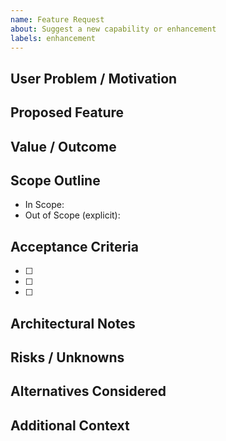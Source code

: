 ```yaml
---
name: Feature Request
about: Suggest a new capability or enhancement
labels: enhancement
---
```


## User Problem / Motivation
<!-- What user need or problem does this address? -->

## Proposed Feature
<!-- Plain-language description -->

## Value / Outcome
<!-- User impact, metrics, or qualitative improvement -->

## Scope Outline
- In Scope:
- Out of Scope (explicit):

## Acceptance Criteria
- [ ] 
- [ ] 
- [ ] 

## Architectural Notes
<!-- New slice? Changes to entities/repositories? -->

## Risks / Unknowns

## Alternatives Considered

## Additional Context

